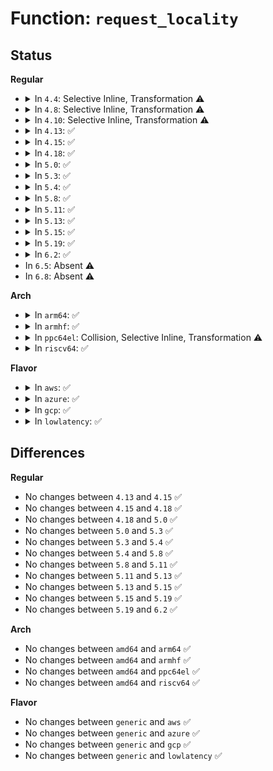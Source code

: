 # Function: <code>request_locality</code>

## Status
<b>Regular</b>
<ul>
<li>
<details>
<summary>In <code>4.4</code>: Selective Inline, Transformation ⚠️</summary>

**Collision:** Unique Static

**Inline:** Selective

**Transformation:** True

**Instances:**

```
In drivers/char/tpm/tpm_tis.c (ffffffff81528930)
Location: drivers/char/tpm/tpm_tis.c:158
Inline: True
Direct callers:
  - drivers/char/tpm/tpm_tis.c:tpm_tis_send_data
  - drivers/char/tpm/tpm_tis.c:tpm_tis_init
```
**Symbols:**

```
ffffffff81528930-ffffffff81528b51: request_locality.constprop.9 (STB_LOCAL)
```
</details>
</li>
<li>
<details>
<summary>In <code>4.8</code>: Selective Inline, Transformation ⚠️</summary>

**Collision:** Unique Static

**Inline:** Selective

**Transformation:** True

**Instances:**

```
In drivers/char/tpm/tpm_tis_core.c (ffffffff8157bd60)
Location: drivers/char/tpm/tpm_tis_core.c:93
Inline: True
Direct callers:
  - drivers/char/tpm/tpm_tis_core.c:tpm_tis_core_init
  - drivers/char/tpm/tpm_tis_core.c:tpm_tis_send_data
```
**Symbols:**

```
ffffffff8157bd60-ffffffff8157bf4b: request_locality.constprop.3 (STB_LOCAL)
```
</details>
</li>
<li>
<details>
<summary>In <code>4.10</code>: Selective Inline, Transformation ⚠️</summary>

**Collision:** Unique Static

**Inline:** Selective

**Transformation:** True

**Instances:**

```
In drivers/char/tpm/tpm_tis_core.c (ffffffff815a8200)
Location: drivers/char/tpm/tpm_tis_core.c:93
Inline: True
Direct callers:
  - drivers/char/tpm/tpm_tis_core.c:tpm_tis_core_init
  - drivers/char/tpm/tpm_tis_core.c:tpm_tis_send_data
```
**Symbols:**

```
ffffffff815a8200-ffffffff815a83c4: request_locality.constprop.3 (STB_LOCAL)
```
</details>
</li>
<li>
<details>
<summary>In <code>4.13</code>: ✅</summary>

```c
int request_locality(struct tpm_chip *chip, int l);
```

**Collision:** Unique Static

**Inline:** No

**Transformation:** False

**Instances:**

```
In drivers/char/tpm/tpm_tis_core.c (ffffffff815bd700)
Location: drivers/char/tpm/tpm_tis_core.c:85
Inline: False
Direct callers:
  - drivers/char/tpm/tpm_tis_core.c:tpm_tis_core_init
```
**Symbols:**

```
ffffffff815bd700-ffffffff815bd8b8: request_locality (STB_LOCAL)
```
</details>
</li>
<li>
<details>
<summary>In <code>4.15</code>: ✅</summary>

```c
int request_locality(struct tpm_chip *chip, int l);
```

**Collision:** Unique Static

**Inline:** No

**Transformation:** False

**Instances:**

```
In drivers/char/tpm/tpm_tis_core.c (ffffffff81623bd0)
Location: drivers/char/tpm/tpm_tis_core.c:87
Inline: False
Direct callers:
  - drivers/char/tpm/tpm_tis_core.c:tpm_tis_core_init
```
**Symbols:**

```
ffffffff81623bd0-ffffffff81623d8b: request_locality (STB_LOCAL)
```
</details>
</li>
<li>
<details>
<summary>In <code>4.18</code>: ✅</summary>

```c
int request_locality(struct tpm_chip *chip, int l);
```

**Collision:** Unique Static

**Inline:** No

**Transformation:** False

**Instances:**

```
In drivers/char/tpm/tpm_tis_core.c (ffffffff8165dce0)
Location: drivers/char/tpm/tpm_tis_core.c:195
Inline: False
Direct callers:
  - drivers/char/tpm/tpm_tis_core.c:tpm_tis_core_init
```
**Symbols:**

```
ffffffff8165dce0-ffffffff8165dea7: request_locality (STB_LOCAL)
```
</details>
</li>
<li>
<details>
<summary>In <code>5.0</code>: ✅</summary>

```c
int request_locality(struct tpm_chip *chip, int l);
```

**Collision:** Unique Static

**Inline:** No

**Transformation:** False

**Instances:**

```
In drivers/char/tpm/tpm_tis_core.c (ffffffff8167c1a0)
Location: drivers/char/tpm/tpm_tis_core.c:195
Inline: False
Direct callers:
  - drivers/char/tpm/tpm_tis_core.c:tpm_tis_core_init
```
**Symbols:**

```
ffffffff8167c1a0-ffffffff8167c367: request_locality (STB_LOCAL)
```
</details>
</li>
<li>
<details>
<summary>In <code>5.3</code>: ✅</summary>

```c
int request_locality(struct tpm_chip *chip, int l);
```

**Collision:** Unique Static

**Inline:** No

**Transformation:** False

**Instances:**

```
In drivers/char/tpm/tpm_tis_core.c (ffffffff816b30e0)
Location: drivers/char/tpm/tpm_tis_core.c:191
Inline: False
Direct callers:
  - drivers/char/tpm/tpm_tis_core.c:tpm_tis_core_init
```
**Symbols:**

```
ffffffff816b30e0-ffffffff816b32b8: request_locality (STB_LOCAL)
```
</details>
</li>
<li>
<details>
<summary>In <code>5.4</code>: ✅</summary>

```c
int request_locality(struct tpm_chip *chip, int l);
```

**Collision:** Unique Static

**Inline:** No

**Transformation:** False

**Instances:**

```
In drivers/char/tpm/tpm_tis_core.c (ffffffff816d5dc0)
Location: drivers/char/tpm/tpm_tis_core.c:191
Inline: False
Direct callers:
  - drivers/char/tpm/tpm_tis_core.c:tpm_tis_core_init
```
**Symbols:**

```
ffffffff816d5dc0-ffffffff816d5f98: request_locality (STB_LOCAL)
```
</details>
</li>
<li>
<details>
<summary>In <code>5.8</code>: ✅</summary>

```c
int request_locality(struct tpm_chip *chip, int l);
```

**Collision:** Unique Static

**Inline:** No

**Transformation:** False

**Instances:**

```
In drivers/char/tpm/tpm_tis_core.c (ffffffff8178a300)
Location: drivers/char/tpm/tpm_tis_core.c:191
Inline: False
Direct callers:
  - drivers/char/tpm/tpm_tis_core.c:probe_itpm
```
**Symbols:**

```
ffffffff8178a300-ffffffff8178a4d8: request_locality (STB_LOCAL)
```
</details>
</li>
<li>
<details>
<summary>In <code>5.11</code>: ✅</summary>

```c
int request_locality(struct tpm_chip *chip, int l);
```

**Collision:** Unique Static

**Inline:** No

**Transformation:** False

**Instances:**

```
In drivers/char/tpm/tpm_tis_core.c (ffffffff817a1280)
Location: drivers/char/tpm/tpm_tis_core.c:147
Inline: False
Direct callers:
  - drivers/char/tpm/tpm_tis_core.c:tpm_tis_core_init
  - drivers/char/tpm/tpm_tis_core.c:tpm_tis_probe_irq_single
  - drivers/char/tpm/tpm_tis_core.c:probe_itpm
```
**Symbols:**

```
ffffffff817a1280-ffffffff817a1458: request_locality (STB_LOCAL)
```
</details>
</li>
<li>
<details>
<summary>In <code>5.13</code>: ✅</summary>

```c
int request_locality(struct tpm_chip *chip, int l);
```

**Collision:** Unique Static

**Inline:** No

**Transformation:** False

**Instances:**

```
In drivers/char/tpm/tpm_tis_core.c (ffffffff81783e10)
Location: drivers/char/tpm/tpm_tis_core.c:147
Inline: False
Direct callers:
  - drivers/char/tpm/tpm_tis_core.c:tpm_tis_resume
  - drivers/char/tpm/tpm_tis_core.c:tpm_tis_core_init
  - drivers/char/tpm/tpm_tis_core.c:tpm_tis_core_init
  - drivers/char/tpm/tpm_tis_core.c:tpm_tis_probe_irq_single
```
**Symbols:**

```
ffffffff81783e10-ffffffff81783fe8: request_locality (STB_LOCAL)
```
</details>
</li>
<li>
<details>
<summary>In <code>5.15</code>: ✅</summary>

```c
int request_locality(struct tpm_chip *chip, int l);
```

**Collision:** Unique Static

**Inline:** No

**Transformation:** False

**Instances:**

```
In drivers/char/tpm/tpm_tis_core.c (ffffffff8180a840)
Location: drivers/char/tpm/tpm_tis_core.c:148
Inline: False
Direct callers:
  - drivers/char/tpm/tpm_tis_core.c:tpm_tis_resume
  - drivers/char/tpm/tpm_tis_core.c:tpm_tis_core_init
  - drivers/char/tpm/tpm_tis_core.c:tpm_tis_core_init
  - drivers/char/tpm/tpm_tis_core.c:tpm_tis_core_init
  - drivers/char/tpm/tpm_tis_core.c:tpm_tis_probe_irq_single
```
**Symbols:**

```
ffffffff8180a840-ffffffff8180aa21: request_locality (STB_LOCAL)
```
</details>
</li>
<li>
<details>
<summary>In <code>5.19</code>: ✅</summary>

```c
int request_locality(struct tpm_chip *chip, int l);
```

**Collision:** Unique Static

**Inline:** No

**Transformation:** False

**Instances:**

```
In drivers/char/tpm/tpm_tis_core.c (ffffffff8194a2e0)
Location: drivers/char/tpm/tpm_tis_core.c:148
Inline: False
Direct callers:
  - drivers/char/tpm/tpm_tis_core.c:tpm_tis_resume
  - drivers/char/tpm/tpm_tis_core.c:tpm_tis_core_init
  - drivers/char/tpm/tpm_tis_core.c:tpm_tis_core_init
  - drivers/char/tpm/tpm_tis_core.c:tpm_tis_core_init
  - drivers/char/tpm/tpm_tis_core.c:tpm_tis_probe_irq_single
```
**Symbols:**

```
ffffffff8194a2e0-ffffffff8194a4ff: request_locality (STB_LOCAL)
```
</details>
</li>
<li>
<details>
<summary>In <code>6.2</code>: ✅</summary>

```c
int request_locality(struct tpm_chip *chip, int l);
```

**Collision:** Unique Static

**Inline:** No

**Transformation:** False

**Instances:**

```
In drivers/char/tpm/tpm_tis_core.c (ffffffff81aad970)
Location: drivers/char/tpm/tpm_tis_core.c:148
Inline: False
Direct callers:
  - drivers/char/tpm/tpm_tis_core.c:tpm_tis_resume
  - drivers/char/tpm/tpm_tis_core.c:tpm_tis_core_init
  - drivers/char/tpm/tpm_tis_core.c:tpm_tis_core_init
  - drivers/char/tpm/tpm_tis_core.c:tpm_tis_core_init
  - drivers/char/tpm/tpm_tis_core.c:tpm_tis_probe_irq_single
```
**Symbols:**

```
ffffffff81aad970-ffffffff81aadb84: request_locality (STB_LOCAL)
```
</details>
</li>
<li>
In <code>6.5</code>: Absent ⚠️
</li>
<li>
In <code>6.8</code>: Absent ⚠️
</li>
</ul>
<b>Arch</b>
<ul>
<li>
<details>
<summary>In <code>arm64</code>: ✅</summary>

```c
int request_locality(struct tpm_chip *chip, int l);
```

**Collision:** Unique Static

**Inline:** No

**Transformation:** False

**Instances:**

```
In drivers/char/tpm/tpm_tis_core.c (ffff8000108c0e38)
Location: drivers/char/tpm/tpm_tis_core.c:191
Inline: False
Direct callers:
  - drivers/char/tpm/tpm_tis_core.c:tpm_tis_core_init
```
**Symbols:**

```
ffff8000108c0e38-ffff8000108c1068: request_locality (STB_LOCAL)
```
</details>
</li>
<li>
<details>
<summary>In <code>armhf</code>: ✅</summary>

```c
int request_locality(struct tpm_chip *chip, int l);
```

**Collision:** Unique Static

**Inline:** No

**Transformation:** False

**Instances:**

```
In drivers/char/tpm/tpm_tis_core.c (c09b94ac)
Location: drivers/char/tpm/tpm_tis_core.c:191
Inline: False
Direct callers:
  - drivers/char/tpm/tpm_tis_core.c:tpm_tis_core_init
```
**Symbols:**

```
c09b94ac-c09b96b8: request_locality (STB_LOCAL)
```
</details>
</li>
<li>
<details>
<summary>In <code>ppc64el</code>: Collision, Selective Inline, Transformation ⚠️</summary>

```c
int request_locality(struct tpm_chip *chip, int l);
```

**Collision:** Static-Static Collision

**Inline:** Selective

**Transformation:** True

**Instances:**

```
In drivers/char/tpm/tpm_tis_core.c (c000000000962c10)
Location: drivers/char/tpm/tpm_tis_core.c:191
Inline: False
Direct callers:
  - drivers/char/tpm/tpm_tis_core.c:tpm_tis_core_init
```
```
In drivers/char/tpm/tpm_i2c_infineon.c (c0000000009667a0)
Location: drivers/char/tpm/tpm_i2c_infineon.c:344
Inline: True
Direct callers:
  - drivers/char/tpm/tpm_i2c_infineon.c:tpm_tis_i2c_probe
  - drivers/char/tpm/tpm_i2c_infineon.c:tpm_tis_i2c_send
```
**Symbols:**

```
c000000000962c10-c000000000962f54: request_locality (STB_LOCAL)
c0000000009667a0-c000000000966898: request_locality.constprop.0 (STB_LOCAL)
```
</details>
</li>
<li>
<details>
<summary>In <code>riscv64</code>: ✅</summary>

```c
int request_locality(struct tpm_chip *chip, int l);
```

**Collision:** Unique Static

**Inline:** No

**Transformation:** False

**Instances:**

```
In drivers/char/tpm/tpm_tis_core.c (ffffffe000572402)
Location: drivers/char/tpm/tpm_tis_core.c:191
Inline: False
Direct callers:
  - drivers/char/tpm/tpm_tis_core.c:tpm_tis_core_init
```
**Symbols:**

```
ffffffe000572402-ffffffe000572598: request_locality (STB_LOCAL)
```
</details>
</li>
</ul>
<b>Flavor</b>
<ul>
<li>
<details>
<summary>In <code>aws</code>: ✅</summary>

```c
int request_locality(struct tpm_chip *chip, int l);
```

**Collision:** Unique Static

**Inline:** No

**Transformation:** False

**Instances:**

```
In drivers/char/tpm/tpm_tis_core.c (ffffffff8169b810)
Location: drivers/char/tpm/tpm_tis_core.c:191
Inline: False
Direct callers:
  - drivers/char/tpm/tpm_tis_core.c:tpm_tis_core_init
```
**Symbols:**

```
ffffffff8169b810-ffffffff8169b9e8: request_locality (STB_LOCAL)
```
</details>
</li>
<li>
<details>
<summary>In <code>azure</code>: ✅</summary>

```c
int request_locality(struct tpm_chip *chip, int l);
```

**Collision:** Unique Static

**Inline:** No

**Transformation:** False

**Instances:**

```
In drivers/char/tpm/tpm_tis_core.c (ffffffff81679200)
Location: drivers/char/tpm/tpm_tis_core.c:191
Inline: False
Direct callers:
  - drivers/char/tpm/tpm_tis_core.c:tpm_tis_core_init
```
**Symbols:**

```
ffffffff81679200-ffffffff816793d8: request_locality (STB_LOCAL)
```
</details>
</li>
<li>
<details>
<summary>In <code>gcp</code>: ✅</summary>

```c
int request_locality(struct tpm_chip *chip, int l);
```

**Collision:** Unique Static

**Inline:** No

**Transformation:** False

**Instances:**

```
In drivers/char/tpm/tpm_tis_core.c (ffffffff816c9a80)
Location: drivers/char/tpm/tpm_tis_core.c:191
Inline: False
Direct callers:
  - drivers/char/tpm/tpm_tis_core.c:tpm_tis_core_init
```
**Symbols:**

```
ffffffff816c9a80-ffffffff816c9c58: request_locality (STB_LOCAL)
```
</details>
</li>
<li>
<details>
<summary>In <code>lowlatency</code>: ✅</summary>

```c
int request_locality(struct tpm_chip *chip, int l);
```

**Collision:** Unique Static

**Inline:** No

**Transformation:** False

**Instances:**

```
In drivers/char/tpm/tpm_tis_core.c (ffffffff816e3f60)
Location: drivers/char/tpm/tpm_tis_core.c:191
Inline: False
Direct callers:
  - drivers/char/tpm/tpm_tis_core.c:tpm_tis_core_init
```
**Symbols:**

```
ffffffff816e3f60-ffffffff816e4133: request_locality (STB_LOCAL)
```
</details>
</li>
</ul>

## Differences
<b>Regular</b>
<ul>
<li>
No changes between <code>4.13</code> and <code>4.15</code> ✅
</li>
<li>
No changes between <code>4.15</code> and <code>4.18</code> ✅
</li>
<li>
No changes between <code>4.18</code> and <code>5.0</code> ✅
</li>
<li>
No changes between <code>5.0</code> and <code>5.3</code> ✅
</li>
<li>
No changes between <code>5.3</code> and <code>5.4</code> ✅
</li>
<li>
No changes between <code>5.4</code> and <code>5.8</code> ✅
</li>
<li>
No changes between <code>5.8</code> and <code>5.11</code> ✅
</li>
<li>
No changes between <code>5.11</code> and <code>5.13</code> ✅
</li>
<li>
No changes between <code>5.13</code> and <code>5.15</code> ✅
</li>
<li>
No changes between <code>5.15</code> and <code>5.19</code> ✅
</li>
<li>
No changes between <code>5.19</code> and <code>6.2</code> ✅
</li>
</ul>
<b>Arch</b>
<ul>
<li>
No changes between <code>amd64</code> and <code>arm64</code> ✅
</li>
<li>
No changes between <code>amd64</code> and <code>armhf</code> ✅
</li>
<li>
No changes between <code>amd64</code> and <code>ppc64el</code> ✅
</li>
<li>
No changes between <code>amd64</code> and <code>riscv64</code> ✅
</li>
</ul>
<b>Flavor</b>
<ul>
<li>
No changes between <code>generic</code> and <code>aws</code> ✅
</li>
<li>
No changes between <code>generic</code> and <code>azure</code> ✅
</li>
<li>
No changes between <code>generic</code> and <code>gcp</code> ✅
</li>
<li>
No changes between <code>generic</code> and <code>lowlatency</code> ✅
</li>
</ul>
